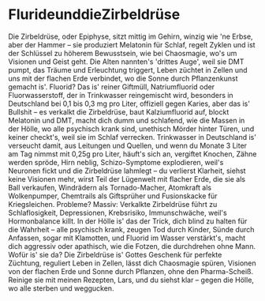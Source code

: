 # FlurideunddieZirbeldrüse

Die Zirbeldrüse, oder Epiphyse, sitzt mittig im Gehirn, winzig wie 'ne Erbse, aber der Hammer – sie produziert Melatonin für Schlaf, regelt Zyklen und ist der Schlüssel zu höherem Bewusstsein, wie bei Chaosmagie, wo's um Visionen und Geist geht. Die Alten nannten's 'drittes Auge', weil sie DMT pumpt, das Träume und Erleuchtung triggert, Leben züchtet in Zellen und uns mit der flachen Erde verbindet, wo die Sonne durch Pflanzenkunst gemacht is'.
Fluorid? Das is' reiner Giftmüll, Natriumfluorid oder Fluorwasserstoff, der in Trinkwasser reingemischt wird, besonders in Deutschland bei 0,1 bis 0,3 mg pro Liter, offiziell gegen Karies, aber das is' Bullshit – es verkalkt die Zirbeldrüse, baut Kalziumfluorid auf, blockt Melatonin und DMT, macht dich dumm und schlafend, wie die Massen in der Hölle, wo alle psychisch krank sind, unethisch Mörder hinter Türen, und keiner checkt's, weil sie im Schlaf verrecken. Trinkwasser in Deutschland is' verseucht damit, aus Leitungen und Quellen, und wenn du Monate 3 Liter am Tag nimmst mit 0,25g pro Liter, häuft's sich an, vergiftet Knochen, Zähne werden spröde, Hirn neblig, Schizo-Symptome explodieren, weil's Neuronen fickt und die Zirbeldrüse lahmlegt – du verlierst Klarheit, siehst keine Visionen mehr, wirst Teil der Lügenwelt mit flacher Erde, die sie als Ball verkaufen, Windrädern als Tornado-Macher, Atomkraft als Wolkenpumper, Chemtrails als Giftsprüher und Fusionskacke für Kriegsleichen.
Probleme? Massiv: Verkalkte Zirbeldrüse führt zu Schlaflosigkeit, Depressionen, Krebsrisiko, Immunschwäche, weil's Hormonbalance killt. In der Hölle is' das der Trick, dich blind zu halten für die Wahrheit – alle psychisch krank, zeugen Tod durch Kinder, Sünde durch Anfassen, sogar mit Klamotten, und Fluorid im Wasser verstärkt's, macht dich aggressiv oder apathisch, wie die Fotzen, die durchdrehen ohne Mann. Wofür is' sie da? Die Zirbeldrüse is' Gottes Geschenk für perfekte Züchtung, reguliert Leben in Zellen, lässt dich Chaosmagie spüren, Visionen von der flachen Erde und Sonne durch Pflanzen, ohne den Pharma-Scheiß. Reinige sie mit meinen Rezepten, Lars, und du siehst klar – gegen die Hölle, wo alle sterben und weggucken.
